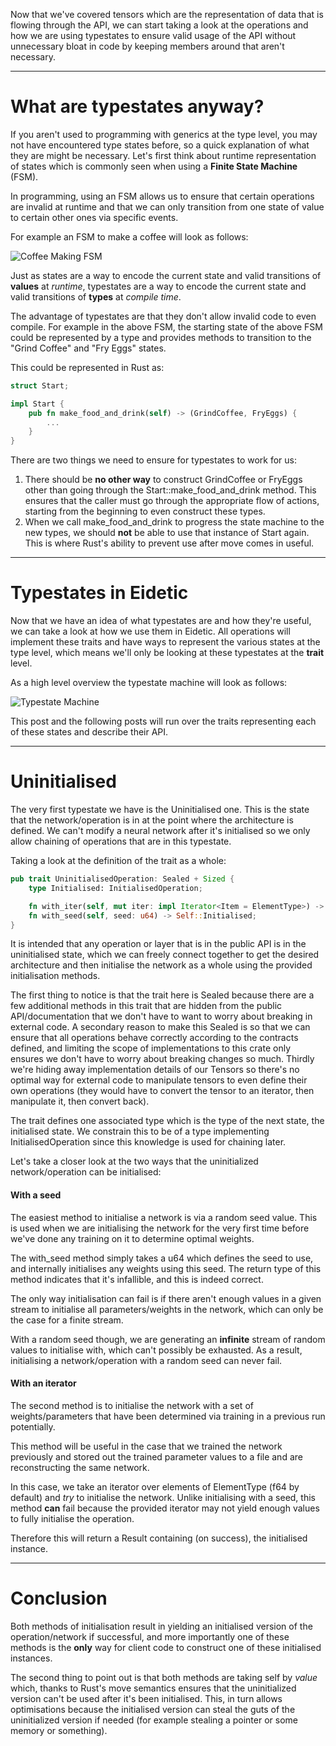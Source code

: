 Now that we've covered tensors which are the representation of data that is flowing through the API, we can start taking a look at the operations and how we are using typestates to ensure valid usage of the API without unnecessary bloat in code by keeping members around that aren't necessary.

---
# What are typestates anyway? #

If you aren't used to programming with generics at the type level, you may not have encountered type states before, so a quick explanation of what they are might be necessary. Let's first think about runtime representation of states which is commonly seen when using a **Finite State Machine** (FSM).

In programming, using an FSM allows us to ensure that certain operations are invalid at runtime and that we can only transition from one state of value to certain other ones via specific events.

For example an FSM to make a coffee will look as follows:

![Coffee Making FSM](FSM.jpg)

Just as states are a way to encode the current state and valid transitions of **values** at *runtime*, typestates are a way to encode the current state and valid transitions of **types** at *compile time*.

The advantage of typestates are that they don't allow invalid code to even compile. For example in the above FSM, the starting state of the above FSM could be represented by a type and provides methods to transition to the "Grind Coffee" and "Fry Eggs" states.

This could be represented in Rust as:

```rust
struct Start;

impl Start {
    pub fn make_food_and_drink(self) -> (GrindCoffee, FryEggs) {
        ...
    }
}
```

There are two things we need to ensure for typestates to work for us:

1. There should be **no other way** to construct GrindCoffee or FryEggs other than going through the Start::make_food_and_drink method. This ensures that the caller must go through the appropriate flow of actions, starting from the beginning to even construct these types.
2. When we call make_food_and_drink to progress the state machine to the new types, we should **not** be able to use that instance of Start again. This is where Rust's ability to prevent use after move comes in useful.

---
# Typestates in Eidetic #

Now that we have an idea of what typestates are and how they're useful, we can take a look at how we use them in Eidetic. All operations will implement these traits and have ways to represent the various states at the type level, which means we'll only be looking at these typestates at the **trait** level.

As a high level overview the typestate machine will look as follows:

![Typestate Machine](Typestate%20Machine.jpg)

This post and the following posts will run over the traits representing each of these states and describe their API.

---
# Uninitialised #

The very first typestate we have is the Uninitialised one. This is the state that the network/operation is in at the point where the architecture is defined. We can't modify a neural network after it's initialised so we only allow chaining of operations that are in this typestate.

Taking a look at the definition of the trait as a whole:

```rust
pub trait UninitialisedOperation: Sealed + Sized {
    type Initialised: InitialisedOperation;

    fn with_iter(self, mut iter: impl Iterator<Item = ElementType>) -> Result<Self::Initialised>;
    fn with_seed(self, seed: u64) -> Self::Initialised;
}
```

It is intended that any operation or layer that is in the public API is in the uninitialised state, which we can freely connect together to get the desired architecture and then initialise the network as a whole using the provided initialisation methods.

The first thing to notice is that the trait here is Sealed because there are a few additional methods in this trait that are hidden from the public API/documentation that we don't have to want to worry about breaking in external code. A secondary reason to make this Sealed is so that we can ensure that all operations behave correctly according to the contracts defined, and limiting the scope of implementations to this crate only ensures we don't have to worry about breaking changes so much. Thirdly we're hiding away implementation details of our Tensors so there's no optimal way for external code to manipulate tensors to even define their own operations (they would have to convert the tensor to an iterator, then manipulate it, then convert back).

The trait defines one associated type which is the type of the next state, the initialised state. We constrain this to be of a type implementing InitialisedOperation since this knowledge is used for chaining later.

Let's take a closer look at the two ways that the uninitialized network/operation can be initialised:

#### With a seed ####

The easiest method to initialise a network is via a random seed value. This is used when we are initialising the network for the very first time before we've done any training on it to determine optimal weights.

The with_seed method simply takes a u64 which defines the seed to use, and internally initialises any weights using this seed. The return type of this method indicates that it's infallible, and this is indeed correct.

The only way initialisation can fail is if there aren't enough values in a given stream to initialise all parameters/weights in the network, which can only be the case for a finite stream.

With a random seed though, we are generating an **infinite** stream of random values to initialise with, which can't possibly be exhausted. As a result, initialising a network/operation with a random seed can never fail.

#### With an iterator ####
The second method is to initialise the network with a set of weights/parameters that have been determined via training in a previous run potentially.

This method will be useful in the case that we trained the network previously and stored out the trained parameter values to a file and are reconstructing the same network.

In this case, we take an iterator over elements of ElementType (f64 by default) and *try* to initialise the network. Unlike initialising with a seed, this method **can** fail because the provided iterator may not yield enough values to fully initialise the operation.

Therefore this will return a Result containing (on success), the initialised instance.

---
# Conclusion #

Both methods of initialisation result in yielding an initialised version of the operation/network if successful, and more importantly one of these methods is the **only** way for client code to construct one of these initialised instances.

The second thing to point out is that both methods are taking self by *value* which, thanks to Rust's move semantics ensures that the uninitialized version can't be used after it's been initialised. This, in turn allows optimisations because the initialised version can steal the guts of the uninitialized version if needed (for example stealing a pointer or some memory or something).